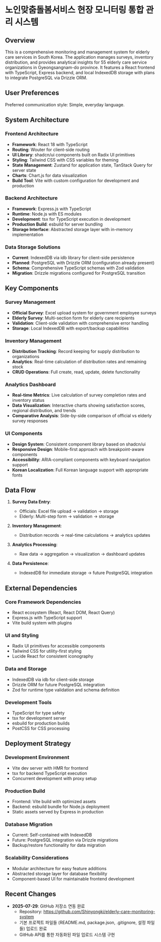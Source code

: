 # 노인맞춤돌봄서비스 현장 모니터링 통합 관리 시스템

## Overview

This is a comprehensive monitoring and management system for elderly care services in South Korea. The application manages surveys, inventory distribution, and provides analytical insights for 55 elderly care service organizations in Gyeongsangnam-do province. It features a React frontend with TypeScript, Express backend, and local IndexedDB storage with plans to integrate PostgreSQL via Drizzle ORM.

## User Preferences

Preferred communication style: Simple, everyday language.

## System Architecture

### Frontend Architecture
- **Framework**: React 18 with TypeScript
- **Routing**: Wouter for client-side routing
- **UI Library**: shadcn/ui components built on Radix UI primitives
- **Styling**: Tailwind CSS with CSS variables for theming
- **State Management**: Zustand for application state, TanStack Query for server state
- **Charts**: Chart.js for data visualization
- **Build Tool**: Vite with custom configuration for development and production

### Backend Architecture
- **Framework**: Express.js with TypeScript
- **Runtime**: Node.js with ES modules
- **Development**: tsx for TypeScript execution in development
- **Production Build**: esbuild for server bundling
- **Storage Interface**: Abstracted storage layer with in-memory implementation

### Data Storage Solutions
- **Current**: IndexedDB via idb library for client-side persistence
- **Planned**: PostgreSQL with Drizzle ORM (configuration already present)
- **Schema**: Comprehensive TypeScript schemas with Zod validation
- **Migration**: Drizzle migrations configured for PostgreSQL transition

## Key Components

### Survey Management
- **Official Survey**: Excel upload system for government employee surveys
- **Elderly Survey**: Multi-section form for elderly care recipients
- **Validation**: Client-side validation with comprehensive error handling
- **Storage**: Local IndexedDB with export/backup capabilities

### Inventory Management
- **Distribution Tracking**: Record keeping for supply distribution to organizations
- **Analytics**: Real-time calculation of distribution rates and remaining stock
- **CRUD Operations**: Full create, read, update, delete functionality

### Analytics Dashboard
- **Real-time Metrics**: Live calculation of survey completion rates and inventory status
- **Data Visualization**: Interactive charts showing satisfaction scores, regional distribution, and trends
- **Comparative Analysis**: Side-by-side comparison of official vs elderly survey responses

### UI Components
- **Design System**: Consistent component library based on shadcn/ui
- **Responsive Design**: Mobile-first approach with breakpoint-aware components
- **Accessibility**: ARIA-compliant components with keyboard navigation support
- **Korean Localization**: Full Korean language support with appropriate fonts

## Data Flow

1. **Survey Data Entry**:
   - Officials: Excel file upload → validation → storage
   - Elderly: Multi-step form → validation → storage

2. **Inventory Management**:
   - Distribution records → real-time calculations → analytics updates

3. **Analytics Processing**:
   - Raw data → aggregation → visualization → dashboard updates

4. **Data Persistence**:
   - IndexedDB for immediate storage → future PostgreSQL integration

## External Dependencies

### Core Framework Dependencies
- React ecosystem (React, React DOM, React Query)
- Express.js with TypeScript support
- Vite build system with plugins

### UI and Styling
- Radix UI primitives for accessible components
- Tailwind CSS for utility-first styling
- Lucide React for consistent iconography

### Data and Storage
- IndexedDB via idb for client-side storage
- Drizzle ORM for future PostgreSQL integration
- Zod for runtime type validation and schema definition

### Development Tools
- TypeScript for type safety
- tsx for development server
- esbuild for production builds
- PostCSS for CSS processing

## Deployment Strategy

### Development Environment
- Vite dev server with HMR for frontend
- tsx for backend TypeScript execution
- Concurrent development with proxy setup

### Production Build
- Frontend: Vite build with optimized assets
- Backend: esbuild bundle for Node.js deployment
- Static assets served by Express in production

### Database Migration
- Current: Self-contained with IndexedDB
- Future: PostgreSQL integration via Drizzle migrations
- Backup/restore functionality for data migration

### Scalability Considerations
- Modular architecture for easy feature additions
- Abstracted storage layer for database flexibility
- Component-based UI for maintainable frontend development

## Recent Changes
- **2025-07-29**: GitHub 저장소 연동 완료
  - Repository: https://github.com/Shinyongki/elderly-care-monitoring-system
  - 기본 프로젝트 파일들 (README.md, package.json, .gitignore, 설정 파일들) 업로드 완료
  - GitHub API를 통한 자동화된 파일 업로드 시스템 구현